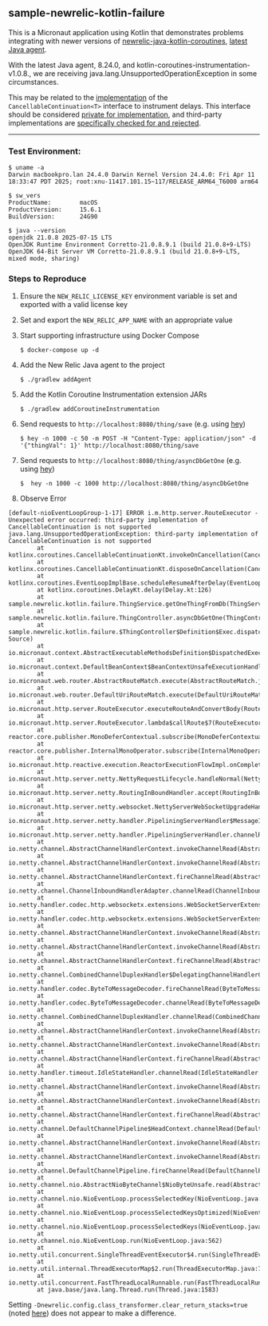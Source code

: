 ## sample-newrelic-kotlin-failure

This is a Micronaut application using Kotlin that demonstrates problems integrating with newer versions of
[newrelic-java-kotlin-coroutines](https://github.com/newrelic/newrelic-java-kotlin-coroutines),
[latest Java agent](https://github.com/newrelic/newrelic-java-agent/releases/tag/v8.20.0).

With the latest Java agent, 8.24.0, and kotlin-coroutines-instrumentation-v1.0.8., we are receiving java.lang.UnsupportedOperationException in some circumstances.

This may be related to the [implementation](https://github.com/newrelic/newrelic-java-kotlin-coroutines/blob/f9b827e5d5cb73bb7de3f207cddf9ebac0513918/Kotlin-Coroutines_1.9/src/main/java/com/newrelic/instrumentation/kotlin/coroutines_19/NRDelayCancellableContinuation.java)
of the  `CancellableContinuation<T>` interface to instrument delays. This interface should be considered [private for implementation](https://kotlinlang.org/api/kotlinx.coroutines/kotlinx-coroutines-core/kotlinx.coroutines/-cancellable-continuation/#:~:text=The%20interface%20itself%20is%20public%20for%20use%20and%20private%20for%20implementation.),
and third-party implementations are [specifically checked for and rejected](https://github.com/Kotlin/kotlinx.coroutines/blob/8062e9f6c21bc2672528c5e63dcff7e9057a0989/kotlinx-coroutines-core/common/src/CancellableContinuation.kt#L315).

---
### Test Environment: 
```shell
$ uname -a
Darwin macbookpro.lan 24.4.0 Darwin Kernel Version 24.4.0: Fri Apr 11 18:33:47 PDT 2025; root:xnu-11417.101.15~117/RELEASE_ARM64_T6000 arm64

$ sw_vers
ProductName:		macOS
ProductVersion:		15.6.1
BuildVersion:		24G90

$ java --version
openjdk 21.0.8 2025-07-15 LTS
OpenJDK Runtime Environment Corretto-21.0.8.9.1 (build 21.0.8+9-LTS)
OpenJDK 64-Bit Server VM Corretto-21.0.8.9.1 (build 21.0.8+9-LTS, mixed mode, sharing)

```

### Steps to Reproduce
1. Ensure the `NEW_RELIC_LICENSE_KEY` environment variable is set and exported with a valid license key
1. Set and export the `NEW_RELIC_APP_NAME` with an appropriate value
1. Start supporting infrastructure using Docker Compose
    ```shell
    $ docker-compose up -d
    ```
1. Add the New Relic Java agent to the project
    ```shell
    $ ./gradlew addAgent
    ```
1. Add the Kotlin Coroutine Instrumentation extension JARs
    ```shell
    $ ./gradlew addCoroutineInstrumentation
    ```

1. Send requests to `http://localhost:8080/thing/save` (e.g. using [hey](https://github.com/rakyll/hey))
    ```shell
    $ hey -n 1000 -c 50 -m POST -H "Content-Type: application/json" -d '{"thingVal": 1}' http://localhost:8080/thing/save 
   ```
1. Send requests to `http://localhost:8080/thing/asyncDbGetOne` (e.g. using [hey](https://github.com/rakyll/hey))
    ```shell
    $  hey -n 1000 -c 1000 http://localhost:8080/thing/asyncDbGetOne
   ```
1. Observe Error
```
[default-nioEventLoopGroup-1-17] ERROR i.m.http.server.RouteExecutor - Unexpected error occurred: third-party implementation of CancellableContinuation is not supported
java.lang.UnsupportedOperationException: third-party implementation of CancellableContinuation is not supported
        at kotlinx.coroutines.CancellableContinuationKt.invokeOnCancellation(CancellableContinuation.kt:240)
        at kotlinx.coroutines.CancellableContinuationKt.disposeOnCancellation(CancellableContinuation.kt:417)
        at kotlinx.coroutines.EventLoopImplBase.scheduleResumeAfterDelay(EventLoop.common.kt:238)
        at kotlinx.coroutines.DelayKt.delay(Delay.kt:126)
        at sample.newrelic.kotlin.failure.ThingService.getOneThingFromDb(ThingService.kt:35)
        at sample.newrelic.kotlin.failure.ThingController.asyncDbGetOne(ThingController.kt:27)
        at sample.newrelic.kotlin.failure.$ThingController$Definition$Exec.dispatch(Unknown Source)
        at io.micronaut.context.AbstractExecutableMethodsDefinition$DispatchedExecutableMethod.invokeUnsafe(AbstractExecutableMethodsDefinition.java:461)
        at io.micronaut.context.DefaultBeanContext$BeanContextUnsafeExecutionHandle.invokeUnsafe(DefaultBeanContext.java:4350)
        at io.micronaut.web.router.AbstractRouteMatch.execute(AbstractRouteMatch.java:237)
        at io.micronaut.web.router.DefaultUriRouteMatch.execute(DefaultUriRouteMatch.java:38)
        at io.micronaut.http.server.RouteExecutor.executeRouteAndConvertBody(RouteExecutor.java:498)
        at io.micronaut.http.server.RouteExecutor.lambda$callRoute$7(RouteExecutor.java:482)
        at reactor.core.publisher.MonoDeferContextual.subscribe(MonoDeferContextual.java:47)
        at reactor.core.publisher.InternalMonoOperator.subscribe(InternalMonoOperator.java:76)
        at io.micronaut.http.reactive.execution.ReactorExecutionFlowImpl.onComplete(ReactorExecutionFlowImpl.java:89)
        at io.micronaut.http.server.netty.NettyRequestLifecycle.handleNormal(NettyRequestLifecycle.java:98)
        at io.micronaut.http.server.netty.RoutingInBoundHandler.accept(RoutingInBoundHandler.java:235)
        at io.micronaut.http.server.netty.websocket.NettyServerWebSocketUpgradeHandler.accept(NettyServerWebSocketUpgradeHandler.java:156)
        at io.micronaut.http.server.netty.handler.PipeliningServerHandler$MessageInboundHandler.read(PipeliningServerHandler.java:415)
        at io.micronaut.http.server.netty.handler.PipeliningServerHandler.channelRead(PipeliningServerHandler.java:221)
        at io.netty.channel.AbstractChannelHandlerContext.invokeChannelRead(AbstractChannelHandlerContext.java:444)
        at io.netty.channel.AbstractChannelHandlerContext.invokeChannelRead(AbstractChannelHandlerContext.java:420)
        at io.netty.channel.AbstractChannelHandlerContext.fireChannelRead(AbstractChannelHandlerContext.java:412)
        at io.netty.channel.ChannelInboundHandlerAdapter.channelRead(ChannelInboundHandlerAdapter.java:93)
        at io.netty.handler.codec.http.websocketx.extensions.WebSocketServerExtensionHandler.onHttpRequestChannelRead(WebSocketServerExtensionHandler.java:158)
        at io.netty.handler.codec.http.websocketx.extensions.WebSocketServerExtensionHandler.channelRead(WebSocketServerExtensionHandler.java:82)
        at io.netty.channel.AbstractChannelHandlerContext.invokeChannelRead(AbstractChannelHandlerContext.java:442)
        at io.netty.channel.AbstractChannelHandlerContext.invokeChannelRead(AbstractChannelHandlerContext.java:420)
        at io.netty.channel.AbstractChannelHandlerContext.fireChannelRead(AbstractChannelHandlerContext.java:412)
        at io.netty.channel.CombinedChannelDuplexHandler$DelegatingChannelHandlerContext.fireChannelRead(CombinedChannelDuplexHandler.java:436)
        at io.netty.handler.codec.ByteToMessageDecoder.fireChannelRead(ByteToMessageDecoder.java:346)
        at io.netty.handler.codec.ByteToMessageDecoder.channelRead(ByteToMessageDecoder.java:318)
        at io.netty.channel.CombinedChannelDuplexHandler.channelRead(CombinedChannelDuplexHandler.java:251)
        at io.netty.channel.AbstractChannelHandlerContext.invokeChannelRead(AbstractChannelHandlerContext.java:442)
        at io.netty.channel.AbstractChannelHandlerContext.invokeChannelRead(AbstractChannelHandlerContext.java:420)
        at io.netty.channel.AbstractChannelHandlerContext.fireChannelRead(AbstractChannelHandlerContext.java:412)
        at io.netty.handler.timeout.IdleStateHandler.channelRead(IdleStateHandler.java:289)
        at io.netty.channel.AbstractChannelHandlerContext.invokeChannelRead(AbstractChannelHandlerContext.java:442)
        at io.netty.channel.AbstractChannelHandlerContext.invokeChannelRead(AbstractChannelHandlerContext.java:420)
        at io.netty.channel.AbstractChannelHandlerContext.fireChannelRead(AbstractChannelHandlerContext.java:412)
        at io.netty.channel.DefaultChannelPipeline$HeadContext.channelRead(DefaultChannelPipeline.java:1407)
        at io.netty.channel.AbstractChannelHandlerContext.invokeChannelRead(AbstractChannelHandlerContext.java:440)
        at io.netty.channel.AbstractChannelHandlerContext.invokeChannelRead(AbstractChannelHandlerContext.java:420)
        at io.netty.channel.DefaultChannelPipeline.fireChannelRead(DefaultChannelPipeline.java:918)
        at io.netty.channel.nio.AbstractNioByteChannel$NioByteUnsafe.read(AbstractNioByteChannel.java:166)
        at io.netty.channel.nio.NioEventLoop.processSelectedKey(NioEventLoop.java:788)
        at io.netty.channel.nio.NioEventLoop.processSelectedKeysOptimized(NioEventLoop.java:724)
        at io.netty.channel.nio.NioEventLoop.processSelectedKeys(NioEventLoop.java:650)
        at io.netty.channel.nio.NioEventLoop.run(NioEventLoop.java:562)
        at io.netty.util.concurrent.SingleThreadEventExecutor$4.run(SingleThreadEventExecutor.java:994)
        at io.netty.util.internal.ThreadExecutorMap$2.run(ThreadExecutorMap.java:74)
        at io.netty.util.concurrent.FastThreadLocalRunnable.run(FastThreadLocalRunnable.java:30)
        at java.base/java.lang.Thread.run(Thread.java:1583)
```

Setting `-Dnewrelic.config.class_transformer.clear_return_stacks=true` (noted [here](https://github.com/newrelic/newrelic-java-agent/pull/2307)) does not appear to make a difference.
